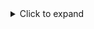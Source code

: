<details>
<summary>Click to expand</summary>
    ```bash
        NODE_ENV = development
        PORT = 5555
        JWT_SECRET = 'abc@123'
        MONGO_URI = "mongodb+srv://admin:admin@blockproffer.2mdf0iq.mongodb.net/blockDB?retryWrites=true&w=majority"
    ```
</details>